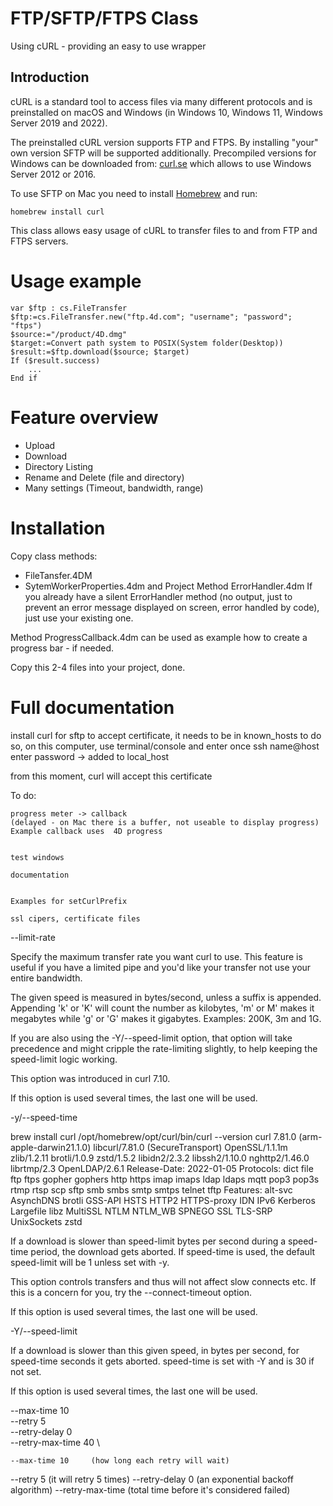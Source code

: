 # FTP/SFTP/FTPS Class
Using cURL - providing an easy to use wrapper

## Introduction
cURL is a standard tool to access files via many different protocols and is preinstalled on macOS and Windows (in Windows 10, Windows 11, Windows Server 2019 and 2022).

The preinstalled cURL version supports FTP and FTPS. By installing "your" own version SFTP will be supported additionally. 
Precompiled versions for Windows can be downloaded from:
[curl.se](https://curl.se/download.html)
which allows to use Windows Server 2012 or 2016.

To use SFTP on Mac you need to install [Homebrew](https://brew.sh) and run:
```
homebrew install curl
```

This class allows easy usage of cURL to transfer files to and from FTP and FTPS servers.

# Usage example

```4D
var $ftp : cs.FileTransfer
$ftp:=cs.FileTransfer.new("ftp.4d.com"; "username"; "password"; "ftps")
$source:="/product/4D.dmg"
$target:=Convert path system to POSIX(System folder(Desktop))
$result:=$ftp.download($source; $target)
If ($result.success)
	...
End if
```

# Feature overview
- Upload
- Download
- Directory Listing
- Rename and Delete (file and directory)
- Many settings (Timeout, bandwidth, range)

# Installation

Copy class methods:
 - FileTansfer.4DM
 - SytemWorkerProperties.4dm
and Project Method ErrorHandler.4dm
If you already have a silent ErrorHandler method (no output, just to prevent an error message displayed on screen, error handled by code), just use your existing one.

Method ProgressCallback.4dm can be used as example how to create a progress bar - if needed.

Copy this 2-4 files into your project, done.

# Full documentation


install curl for sftp
to accept certificate, it needs to be in known_hosts
to do so, on this computer, use terminal/console and enter once
ssh name@host
enter password
-> added to local_host

from this moment, curl will accept this certificate

To do:
	
	
	
	progress meter -> callback
	(delayed - on Mac there is a buffer, not useable to display progress)
	Example callback uses  4D progress
	
	
	test windows
	
	documentation
	
	
	Examples for setCurlPrefix
	
	ssl cipers, certificate files

--limit-rate <speed>

Specify the maximum transfer rate you want curl to use. This feature is useful if you have a limited pipe and you'd like your transfer not use your entire bandwidth.

The given speed is measured in bytes/second, unless a suffix is appended. Appending 'k' or 'K' will count the number as kilobytes, 'm' or M' makes it megabytes while 'g' or 'G' makes it gigabytes. Examples: 200K, 3m and 1G.

If you are also using the -Y/--speed-limit option, that option will take precedence and might cripple the rate-limiting slightly, to help keeping the speed-limit logic working.

This option was introduced in curl 7.10.

If this option is used several times, the last one will be used.

-y/--speed-time <time>




brew install curl
/opt/homebrew/opt/curl/bin/curl --version
curl 7.81.0 (arm-apple-darwin21.1.0) libcurl/7.81.0 (SecureTransport) OpenSSL/1.1.1m zlib/1.2.11 brotli/1.0.9 zstd/1.5.2 libidn2/2.3.2 libssh2/1.10.0 nghttp2/1.46.0 librtmp/2.3 OpenLDAP/2.6.1
Release-Date: 2022-01-05
Protocols: dict file ftp ftps gopher gophers http https imap imaps ldap ldaps mqtt pop3 pop3s rtmp rtsp scp sftp smb smbs smtp smtps telnet tftp 
Features: alt-svc AsynchDNS brotli GSS-API HSTS HTTP2 HTTPS-proxy IDN IPv6 Kerberos Largefile libz MultiSSL NTLM NTLM_WB SPNEGO SSL TLS-SRP UnixSockets zstd


If a download is slower than speed-limit bytes per second during a speed-time period, the download gets aborted. If speed-time is used, the default speed-limit will be 1 unless set with -y.

This option controls transfers and thus will not affect slow connects etc. If this is a concern for you, try the --connect-timeout option.

If this option is used several times, the last one will be used.

-Y/--speed-limit <speed>

If a download is slower than this given speed, in bytes per second, for speed-time seconds it gets aborted. speed-time is set with -Y and is 30 if not set.

If this option is used several times, the last one will be used.


  --max-time 10 \
    --retry 5 \
    --retry-delay 0 \
    --retry-max-time 40 \
    
    --max-time 10     (how long each retry will wait)
--retry 5         (it will retry 5 times)
--retry-delay 0   (an exponential backoff algorithm)
--retry-max-time  (total time before it's considered failed)


